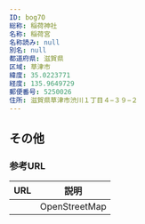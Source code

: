 ```yaml
---
ID: bog7O
総称: 稲荷神社
名称: 稲荷宮
名称読み: null
別名: null
都道府県: 滋賀県
区域: 草津市
緯度: 35.0223771
経度: 135.9649729
郵便番号: 5250026
住所: 滋賀県草津市渋川１丁目４−３９−２
---
```


## その他

### 参考URL

| URL | 説明          |
| --- | ------------- |
|     | OpenStreetMap |
